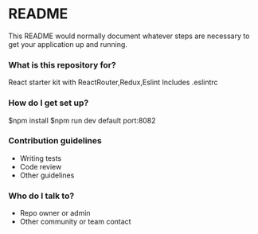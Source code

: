 # README #

This README would normally document whatever steps are necessary to get your application up and running.

### What is this repository for? ###

React starter kit with ReactRouter,Redux,Eslint
Includes .eslintrc 

### How do I get set up? ###

$npm install
$npm run dev
default port:8082

### Contribution guidelines ###

* Writing tests
* Code review
* Other guidelines

### Who do I talk to? ###

* Repo owner or admin
* Other community or team contact